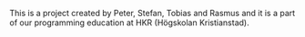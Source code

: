 This is a project created by Peter, Stefan, Tobias and Rasmus and it is a part of our programming education at HKR 
(Högskolan Kristianstad).
